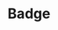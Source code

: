 ---
title: Badge
sidebar_position: 13
slug: /developers/building-an-extension/user-interface-library/badge
toc_min_heading_level: 2
toc_max_heading_level: 5
---